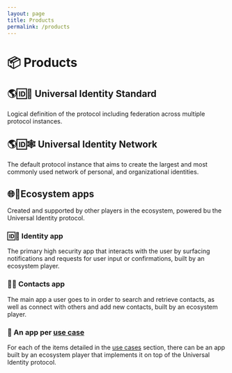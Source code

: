 ```yaml
---
layout: page
title: Products
permalink: /products
---
```

# 📦 Products

## 🌎🆔📜 Universal Identity Standard

Logical definition of the protocol including federation across multiple protocol instances.

## 🌎🆔🕸 Universal Identity Network

The default protocol instance that aims to create the largest and most commonly used network of personal, and organizational identities.

## 🌐📲Ecosystem apps

Created and supported by other players in the ecosystem, powered bu the Universal Identity protocol.

### 🆔📲 Identity app

The primary high security app that interacts with the user by surfacing notifications and requests for user input or confirmations, built by an ecosystem player.

### 📇📲 Contacts app

The main app a user goes to in order to search and retrieve contacts, as well as connect with others and add new contacts, built by an ecosystem player.

### 🤳 An app per [use case](use-cases.md)

For each of the items detailed in the [use cases](use-cases.md) section, there can be an app built by an ecosystem player that implements it on top of the Universal Identity protocol.